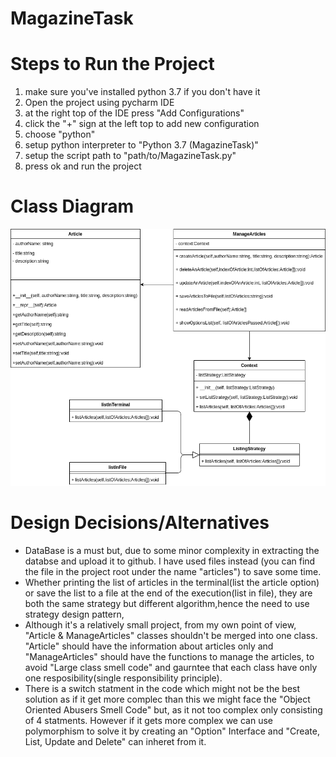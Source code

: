 # MagazineTask

# Steps to Run the Project
1) make sure you've installed python 3.7 if you don't have it 
2) Open the project using pycharm IDE
3) at the right top of the IDE press "Add Configurations"
4) click the "+" sign at the left top to add new configuration
5) choose "python"
6) setup python interpreter to "Python 3.7 (MagazineTask)"
7) setup the script path to "path/to/MagazineTask.py"
8) press ok and run the project

# Class Diagram
![](Images/ClassDiagram.png)

# Design Decisions/Alternatives
- DataBase is a must but, due to some minor complexity in extracting the databse and upload it to github. I have used files instead (you can find the file in the project root under the name "articles") to save some time.
- Whether printing the list of articles in the terminal(list the article option) or save the list to a file at the end of the execution(list in file), they are both the same strategy but different algorithm,hence the need to use strategy design pattern,
- Although it's a relatively small project, from my own point of view, "Article & ManageArticles" classes shouldn't be merged into one class. "Article" should have the information about articles only and "ManageArticles" should have the functions to manage the articles, to avoid "Large class smell code" and gaurntee that each class have only one resposibility(single responsibility principle).
- There is a switch statment in the code which might not be the best solution as if it get more complec than this we might face the "Object Oriented Abusers Smell Code" but, as it not too complex only consisting of 4 statments. However if it gets more complex we can use polymorphism to solve it by creating an "Option" Interface and "Create, List, Update and Delete" can inheret from it. 
